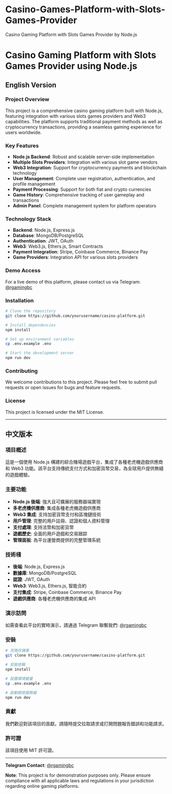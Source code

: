 # Casino-Games-Platform-with-Slots-Games-Provider
Casino Gaming Platform with Slots Games Provider by Node.js

# Casino Gaming Platform with Slots Games Provider using Node.js

## English Version

### Project Overview
This project is a comprehensive casino gaming platform built with Node.js, featuring integration with various slots games providers and Web3 capabilities. The platform supports traditional payment methods as well as cryptocurrency transactions, providing a seamless gaming experience for users worldwide.

### Key Features
- **Node.js Backend**: Robust and scalable server-side implementation
- **Multiple Slots Providers**: Integration with various slot game vendors
- **Web3 Integration**: Support for cryptocurrency payments and blockchain technology
- **User Management**: Complete user registration, authentication, and profile management
- **Payment Processing**: Support for both fiat and crypto currencies
- **Game History**: Comprehensive tracking of user gameplay and transactions
- **Admin Panel**: Complete management system for platform operators

### Technology Stack
- **Backend**: Node.js, Express.js
- **Database**: MongoDB/PostgreSQL
- **Authentication**: JWT, OAuth
- **Web3**: Web3.js, Ethers.js, Smart Contracts
- **Payment Integration**: Stripe, Coinbase Commerce, Binance Pay
- **Game Providers**: Integration API for various slots providers

### Demo Access
For a live demo of this platform, please contact us via Telegram: [@rgamingbc](https://t.me/rgamingbc)

### Installation
```bash
# Clone the repository
git clone https://github.com/yourusername/casino-platform.git

# Install dependencies
npm install

# Set up environment variables
cp .env.example .env

# Start the development server
npm run dev
```

### Contributing
We welcome contributions to this project. Please feel free to submit pull requests or open issues for bugs and feature requests.

### License
This project is licensed under the MIT License.

---

## 中文版本

### 項目概述
這是一個使用 Node.js 構建的綜合賭場遊戲平台，集成了各種老虎機遊戲供應商和 Web3 功能。該平台支持傳統支付方式和加密貨幣交易，為全球用戶提供無縫的遊戲體驗。

### 主要功能
- **Node.js 後端**: 強大且可擴展的服務器端實現
- **多老虎機供應商**: 集成各種老虎機遊戲供應商
- **Web3 集成**: 支持加密貨幣支付和區塊鏈技術
- **用戶管理**: 完整的用戶註冊、認證和個人資料管理
- **支付處理**: 支持法幣和加密貨幣
- **遊戲歷史**: 全面的用戶遊戲和交易跟踪
- **管理面板**: 為平台運營商提供的完整管理系統

### 技術棧
- **後端**: Node.js, Express.js
- **數據庫**: MongoDB/PostgreSQL
- **認證**: JWT, OAuth
- **Web3**: Web3.js, Ethers.js, 智能合約
- **支付集成**: Stripe, Coinbase Commerce, Binance Pay
- **遊戲供應商**: 各種老虎機供應商的集成 API

### 演示訪問
如需查看此平台的實時演示，請通過 Telegram 聯繫我們: [@rgamingbc](https://t.me/rgamingbc)

### 安裝
```bash
# 克隆存儲庫
git clone https://github.com/yourusername/casino-platform.git

# 安裝依賴
npm install

# 設置環境變量
cp .env.example .env

# 啟動開發服務器
npm run dev
```

### 貢獻
我們歡迎對該項目的貢獻。請隨時提交拉取請求或打開問題報告錯誤和功能請求。

### 許可證
該項目使用 MIT 許可證。

---

**Telegram Contact**: [@rgamingbc](https://t.me/rgamingbc)

**Note**: This project is for demonstration purposes only. Please ensure compliance with all applicable laws and regulations in your jurisdiction regarding online gaming platforms.
